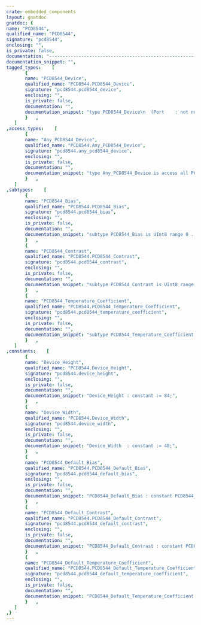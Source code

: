 ```yaml
---
crate: embedded_components
layout: gnatdoc
gnatdoc: {
name: "PCD8544",
qualified_name: "PCD8544",
signature: "pcd8544",
enclosing: "",
is_private: false,
documentation: "----------------------------------------------------------------------------\n                                                                          --\n                       Copyright (C) 2020, AdaCore                        --\n                                                                          --\n  Redistribution and use in source and binary forms, with or without      --\n  modification, are permitted provided that the following conditions are  --\n  met:                                                                    --\n     1. Redistributions of source code must retain the above copyright    --\n        notice, this list of conditions and the following disclaimer.     --\n     2. Redistributions in binary form must reproduce the above copyright --\n        notice, this list of conditions and the following disclaimer in   --\n        the documentation and/or other materials provided with the        --\n        distribution.                                                     --\n     3. Neither the name of the copyright holder nor the names of its     --\n        contributors may be used to endorse or promote products derived   --\n        from this software without specific prior written permission.     --\n                                                                          --\n   THIS SOFTWARE IS PROVIDED BY THE COPYRIGHT HOLDERS AND CONTRIBUTORS    --\n   \"AS IS\" AND ANY EXPRESS OR IMPLIED WARRANTIES, INCLUDING, BUT NOT      --\n   LIMITED TO, THE IMPLIED WARRANTIES OF MERCHANTABILITY AND FITNESS FOR  --\n   A PARTICULAR PURPOSE ARE DISCLAIMED. IN NO EVENT SHALL THE COPYRIGHT   --\n   HOLDER OR CONTRIBUTORS BE LIABLE FOR ANY DIRECT, INDIRECT, INCIDENTAL, --\n   SPECIAL, EXEMPLARY, OR CONSEQUENTIAL DAMAGES (INCLUDING, BUT NOT       --\n   LIMITED TO, PROCUREMENT OF SUBSTITUTE GOODS OR SERVICES; LOSS OF USE,  --\n   DATA, OR PROFITS; OR BUSINESS INTERRUPTION) HOWEVER CAUSED AND ON ANY  --\n   THEORY OF LIABILITY, WHETHER IN CONTRACT, STRICT LIABILITY, OR TORT    --\n   (INCLUDING NEGLIGENCE OR OTHERWISE) ARISING IN ANY WAY OUT OF THE USE  --\n   OF THIS SOFTWARE, EVEN IF ADVISED OF THE POSSIBILITY OF SUCH DAMAGE.   --\n                                                                          --\n                                                                          --\n  This is a driver for the PCD8544 monochrome LCD controller              --\n                                                                          --\n  Datasheet:                                                              --\n  https://www.sparkfun.com/datasheets/LCD/Monochrome/Nokia5110.pdf        --\n                                                                          --\n  Use a SPI clock of 4 MHz or less. The SPI peripheral should be          --\n  configured to transmit MSB-first, 8 bit data size, CPOL=0, CPHA=1       --\n  This is sometimes referred to as a \"Mode 1\" SPI configuration.          --\n                                                                          --\n  Minimum transition time for RST, CS, and DC is 100ns. HAL.Time doesn't  --\n  support nanosecond delays, so this module uses a delay of 1 microsecond --\n  instead.                                                                --\n                                                                          --\n  CS may be null if it's connected to the SPI controller or tied to       --\n  ground.                                                                 --\n                                                                          --\n  RST may be null if it's controlled externally or you only expect to     --\n  Initialize once per power cycle.                                        --\n----------------------------------------------------------------------------",
documentation_snippet: "",
tagged_types:    [
       {
       name: "PCD8544_Device",
       qualified_name: "PCD8544.PCD8544_Device",
       signature: "pcd8544.pcd8544_device",
       enclosing: "",
       is_private: false,
       documentation: "",
       documentation_snippet: "type PCD8544_Device\n  (Port    : not null Any_SPI_Port;\n   DC      : not null Any_GPIO_Point;\n   RST, CS : Any_GPIO_Point;\n   Time    : not null HAL.Time.Any_Delays)\nis limited new HAL.Framebuffer.Frame_Buffer_Display with private;",
       }   ,
   ]
,access_types:    [
       {
       name: "Any_PCD8544_Device",
       qualified_name: "PCD8544.Any_PCD8544_Device",
       signature: "pcd8544.any_pcd8544_device",
       enclosing: "",
       is_private: false,
       documentation: "",
       documentation_snippet: "type Any_PCD8544_Device is access all PCD8544_Device'Class;",
       }   ,
   ]
,subtypes:    [
       {
       name: "PCD8544_Bias",
       qualified_name: "PCD8544.PCD8544_Bias",
       signature: "pcd8544.pcd8544_bias",
       enclosing: "",
       is_private: false,
       documentation: "",
       documentation_snippet: "subtype PCD8544_Bias is UInt8 range 0 .. 4;",
       }   ,
       {
       name: "PCD8544_Contrast",
       qualified_name: "PCD8544.PCD8544_Contrast",
       signature: "pcd8544.pcd8544_contrast",
       enclosing: "",
       is_private: false,
       documentation: "",
       documentation_snippet: "subtype PCD8544_Contrast is UInt8 range 0 .. 127;",
       }   ,
       {
       name: "PCD8544_Temperature_Coefficient",
       qualified_name: "PCD8544.PCD8544_Temperature_Coefficient",
       signature: "pcd8544.pcd8544_temperature_coefficient",
       enclosing: "",
       is_private: false,
       documentation: "",
       documentation_snippet: "subtype PCD8544_Temperature_Coefficient is UInt8 range 0 .. 3;",
       }   ,
   ]
,constants:    [
       {
       name: "Device_Height",
       qualified_name: "PCD8544.Device_Height",
       signature: "pcd8544.device_height",
       enclosing: "",
       is_private: false,
       documentation: "",
       documentation_snippet: "Device_Height : constant := 84;",
       }   ,
       {
       name: "Device_Width",
       qualified_name: "PCD8544.Device_Width",
       signature: "pcd8544.device_width",
       enclosing: "",
       is_private: false,
       documentation: "",
       documentation_snippet: "Device_Width  : constant := 48;",
       }   ,
       {
       name: "PCD8544_Default_Bias",
       qualified_name: "PCD8544.PCD8544_Default_Bias",
       signature: "pcd8544.pcd8544_default_bias",
       enclosing: "",
       is_private: false,
       documentation: "",
       documentation_snippet: "PCD8544_Default_Bias : constant PCD8544_Bias := 3;",
       }   ,
       {
       name: "PCD8544_Default_Contrast",
       qualified_name: "PCD8544.PCD8544_Default_Contrast",
       signature: "pcd8544.pcd8544_default_contrast",
       enclosing: "",
       is_private: false,
       documentation: "",
       documentation_snippet: "PCD8544_Default_Contrast : constant PCD8544_Contrast := 48;",
       }   ,
       {
       name: "PCD8544_Default_Temperature_Coefficient",
       qualified_name: "PCD8544.PCD8544_Default_Temperature_Coefficient",
       signature: "pcd8544.pcd8544_default_temperature_coefficient",
       enclosing: "",
       is_private: false,
       documentation: "",
       documentation_snippet: "PCD8544_Default_Temperature_Coefficient :\n    constant PCD8544_Temperature_Coefficient := 0;",
       }   ,
   ]
,}
---
```

